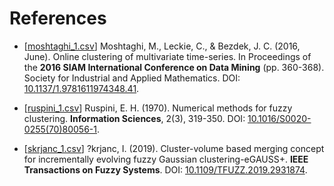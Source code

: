 # References
- [[moshtaghi_1.csv](https://raw.githubusercontent.com/murilocamargos/datasets/master/moshtaghi_1.csv)] Moshtaghi, M., Leckie, C., & Bezdek, J. C. (2016, June). Online clustering of multivariate time-series. In Proceedings of the **2016 SIAM International Conference on Data Mining** (pp. 360-368). Society for Industrial and Applied Mathematics. DOI: [10.1137/1.9781611974348.41](https://doi.org/10.1137/1.9781611974348.41).

- [[ruspini_1.csv](https://raw.githubusercontent.com/murilocamargos/datasets/master/ruspini_1.csv)] Ruspini, E. H. (1970). Numerical methods for fuzzy clustering. **Information Sciences**, 2(3), 319-350. DOI: [10.1016/S0020-0255(70)80056-1](https://doi.org/10.1016/S0020-0255(70)80056-1).

- [[skrjanc_1.csv](https://raw.githubusercontent.com/murilocamargos/datasets/master/skrjanc_1.csv)] ?krjanc, I. (2019). Cluster-volume based merging concept for incrementally evolving fuzzy Gaussian clustering-eGAUSS+. **IEEE Transactions on Fuzzy Systems**. DOI: [10.1109/TFUZZ.2019.2931874](https://doi.org/10.1109/TFUZZ.2019.2931874).
